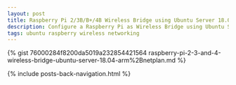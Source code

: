 ```yaml
---
layout: post
title: Raspberry Pi 2/3B/B+/4B Wireless Bridge using Ubuntu Server 18.04 ARM Image and Netplan
description: Configure a Raspberry Pi as Wireless Bridge using Ubuntu Server 18.04 ARM Image and Netplan.
tags: ubuntu raspberry wireless networking
---
```


{% gist 76000284f8200da5019a232854421564 raspberry-pi-2-3-and-4-wireless-bridge-ubuntu-server-18.04-arm%2Bnetplan.md %}

{% include posts-back-navigation.html %}
